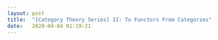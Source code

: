 ```yaml
---
layout: post
title:  "[Category Theory Series] II: To Functors From Categories"
date:   2020-04-04 01:19:21 
---
```

